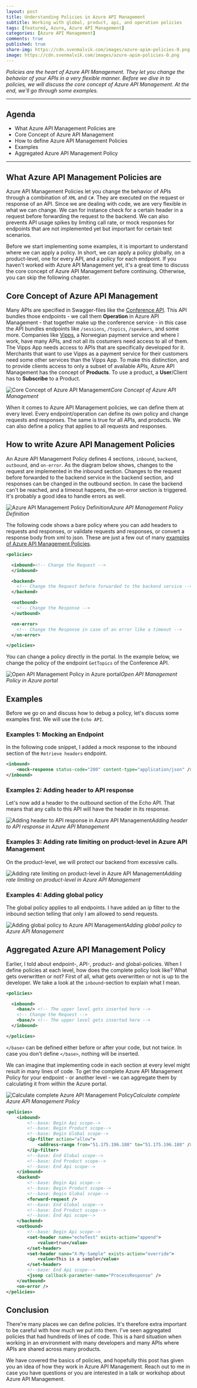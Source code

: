 ```yaml
---
layout: post
title: Understanding Policies in Azure API Management
subtitle: Working with global, product, api, and operation policies
tags: [featured, Azure, Azure API Management]
categories: [Azure API Management]
comments: true
published: true
share-img: https://cdn.svenmalvik.com/images/azure-apim-policies-0.png
image: https://cdn.svenmalvik.com/images/azure-apim-policies-0.png
---
```


*Policies are the heart of Azure API Management. They let you change the behavior of your APIs in a very flexible manner. Before we dive in to policies, we will discuss the core concept of Azure API Management. At the end, we'll go through some examples.*

---

## Agenda

- What Azure API Management Policies are
- Core Concept of Azure API Management
- How to define Azure API Management Policies
- Examples
- Aggregated Azure API Management Policy

---

## What Azure API Management Policies are

Azure API Management Policies let you change the behavior of APIs through a combination of `XML` and `C#`. They are executed on the request or response of an API. Since we are dealing with code, we are very flexible in what we can change. We can for instance check for a certain header in a request before forwarding the request to the backend. We can also prevents API usage spikes by limiting call rate, or mock responses for endpoints that are not implemented yet but important for certain test scenarios.

Before we start implementing some examples, it is important to understand where we can apply a policy. In short, we can apply a policy globally, on a product-level, one for every API, and a policy for each endpoint. If you haven't worked with Azure API Management yet, it's a great time to discuss the core concept of Azure API Management before continuing. Otherwise, you can skip the following chapter.

## Core Concept of Azure API Management

Many APIs are specified in Swagger-files like the [Conference API](https://conferenceapi.azurewebsites.net/?format=json). This API bundles those endpoints - we call them **Operation** in Azure API Management - that together make up the conference service - in this case the API bundles endpoints like `/sessions`, `/topics`, `/speakers`, and some more. Companies like [Vipps](https://vipps.no), a Norwegian payment service and where I work, have many APIs, and not all its costumers need access to all of them. The Vipps App needs access to APIs that are specifically developed for it. Merchants that want to use Vipps as a payment service for their customers need some other services than the Vipps App. To make this distinction, and to provide clients access to only a subset of available APIs, Azure API Management has the concept of **Products**. To use a product, a **User**/Client has to **Subscribe** to a Product.

![Core Concept of Azure API Management](https://cdn.svenmalvik.com/images/azure-apim-policies-0.png "Core Concept of Azure API Management")*Core Concept of Azure API Management*

When it comes to Azure API Management policies, we can define them at every level. Every endpoint/operation can define its own policy and change requests and responses. The same is true for all APIs, and products. We can also define a policy that applies to all requests and responses.

## How to write Azure API Management Policies

An Azure API Management Policy defines 4 sections, `inbound`, `backend`, `outbound`, and `on-error`. As the diagram below shows, changes to the request are implemented in the inbound section. Changes to the request before forwarded to the backend service in the backend section, and responses can be changed in the outbound section. In case the backend can't be reached, and a timeout happens, the on-error section is triggered. It's probably a good idea to handle errors as well.

![Azure API Management Policy Definition](https://cdn.svenmalvik.com/images/azure-apim-policies-1.png "Azure API Management Policy Definition")*Azure API Management Policy Definition*

The following code shows a bare policy where you can add headers to requests and responses, or validate requests and responses, or convert a response body from xml to json. These are just a few out of many [examples of Azure API Management Policies](https://docs.microsoft.com/en-us/azure/api-management/api-management-policies).

```xml
<policies>

  <inbound><!-- Change the Request -->
  </inbound>

  <backend>
    <!-- Change the Request before forwarded to the backend service -->
  </backend>

  <outbound>
    <!-- Change the Response -->
  </outbound>

  <on-error>
    <!-- Change the Response in case of an error like a timeout -->
  </on-error>

</policies>
```

You can change a policy directly in the portal. In the example below, we change the policy of the endpoint `GetTopics` of the Conference API.

![Open API Management Policy in Azure portal](https://cdn.svenmalvik.com/images/azure-apim-policies-5.png "Open API Management Policy in Azure portal")*Open API Management Policy in Azure portal*

## Examples

Before we go on and discuss how to debug a policy, let's discuss some examples first. We will use the `Echo API`.

### Examples 1: Mocking an Endpoint

In the following code snippet, I added a mock response to the inbound section of the `Retrieve headers` endpoint.
```xml
<inbound>
    <mock-response status-code="200" content-type="application/json" />
</inbound>
```

### Examples 2: Adding header to API response

Let's now add a header to the outbound section of the Echo API. That means that any calls to this API will have the header in its response.

![Adding header to API response in Azure API Management](https://cdn.svenmalvik.com/images/azure-apim-policies-6.png "Adding header to API response in Azure API Management")*Adding header to API response in Azure API Management*

### Examples 3: Adding rate limiting on product-level in Azure API Management

On the product-level, we will protect our backend from excessive calls.

![Adding rate limiting on product-level in Azure API Management](https://cdn.svenmalvik.com/images/azure-apim-policies-7.png "Adding rate limiting on product-level in Azure API Management")*Adding rate limiting on product-level in Azure API Management*

### Examples 4: Adding global policy

The global policy applies to all endpoints. I have added an ip filter to the inbound section telling that only I am allowed to send requests.

![Adding global policy to Azure API Management](https://cdn.svenmalvik.com/images/azure-apim-policies-8.png "Adding global policy to Azure API Management")*Adding global policy to Azure API Management*

## Aggregated Azure API Management Policy

Earlier, I told about endpoint-, API-, product- and global-policies. When I define policies at each level, how does the complete policy look like? What gets overwritten or not? First of all, what gets overwritten or not is up to the developer. We take a look at the `inbound`-section to explain what I mean.

```xml
<policies>

  <inbound>
    <base/> <!-- The upper level gets inserted here -->
    <!-- Change the Request -->
    <base/> <!-- The upper level gets inserted here -->
  </inbound>

</policies>
```

`</base>` can be defined either before or after your code, but not twice. In case you don't define `</base>`, nothing will be inserted.

We can imagine that implementing code in each section at every level might result in many lines of code. To get the complete Azure API Management Policy for your endpoint - or another level - we can aggregate them by calculating it from within the Azure portal.

![Calculate complete Azure API Management Policy](https://cdn.svenmalvik.com/images/azure-apim-policies-4.png "Calculate complete Azure API Management Policy")*Calculate complete Azure API Management Policy*

```xml
<policies>
    <inbound>
        <!--base: Begin Api scope-->
        <!--base: Begin Product scope-->
        <!--base: Begin Global scope-->
        <ip-filter action="allow">
            <address-range from="51.175.196.188" to="51.175.196.188" />
        </ip-filter>
        <!--base: End Global scope-->
        <!--base: End Product scope-->
        <!--base: End Api scope-->
    </inbound>
    <backend>
        <!--base: Begin Api scope-->
        <!--base: Begin Product scope-->
        <!--base: Begin Global scope-->
        <forward-request />
        <!--base: End Global scope-->
        <!--base: End Product scope-->
        <!--base: End Api scope-->
    </backend>
    <outbound>
        <!--base: Begin Api scope-->
        <set-header name="echoTest" exists-action="append">
            <value>true</value>
        </set-header>
        <set-header name="X-My-Sample" exists-action="override">
            <value>This is a sample</value>
        </set-header>
        <!--base: End Api scope-->
        <jsonp callback-parameter-name="ProcessResponse" />
    </outbound>
    <on-error />
</policies>
```

## Conclusion

There're many places we can define policies. It's therefore extra important to be careful with how much we put into them. I've seen aggregated policies that had hundreds of lines of code. This is a hard situation when working in an environment with many developers and many APIs where APIs are shared across many products.

We have covered the basics of policies, and hopefully this post has given you an idea of how they work in Azure API Management. Reach out to me in case you have questions or you are interested in a talk or workshop about Azure API Management.
